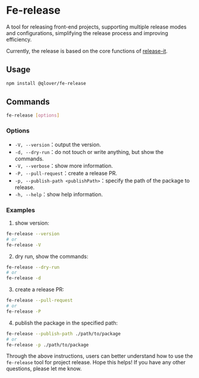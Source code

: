 # Fe-release

A tool for releasing front-end projects, supporting multiple release modes and configurations, simplifying the release process and improving efficiency.

Currently, the release is based on the core functions of [release-it](https://github.com/release-it/release-it).

## Usage

```bash
npm install @qlover/fe-release
```

## Commands

```bash
fe-release [options]
```

### Options

- `-V, --version`：output the version.
- `-d, --dry-run`：do not touch or write anything, but show the commands.
- `-V, --verbose`：show more information.
- `-P, --pull-request`：create a release PR.
- `-p, --publish-path <publishPath>`：specify the path of the package to release.
- `-h, --help`：show help information.

### Examples

1. show version:

```bash
fe-release --version
# or
fe-release -V
```

2. dry run, show the commands:

```bash
fe-release --dry-run
# or
fe-release -d
```

3. create a release PR:

```bash
fe-release --pull-request
# or
fe-release -P
```

4. publish the package in the specified path:

```bash
fe-release --publish-path ./path/to/package
# or
fe-release -p ./path/to/package
```

Through the above instructions, users can better understand how to use the `fe-release` tool for project release. Hope this helps! If you have any other questions, please let me know.
